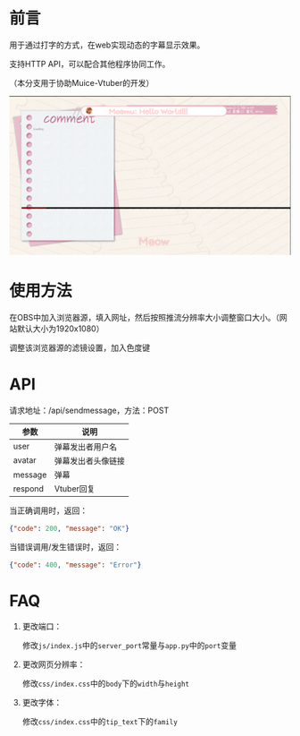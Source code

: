 # 前言
用于通过打字的方式，在web实现动态的字幕显示效果。  

支持HTTP API，可以配合其他程序协同工作。

（本分支用于协助Muice-Vtuber的开发）  

![Demo](src/example.png)

# 使用方法

在OBS中加入浏览器源，填入网址，然后按照推流分辨率大小调整窗口大小。（网站默认大小为1920x1080）

调整该浏览器源的滤镜设置，加入色度键

# API

请求地址：/api/sendmessage，方法：POST

| 参数    | 说明               |
| ------- | ------------------ |
| user    | 弹幕发出者用户名   |
| avatar  | 弹幕发出者头像链接 |
| message | 弹幕               |
| respond | Vtuber回复         |

当正确调用时，返回：

```json
{"code": 200, "message": "OK"}
```

当错误调用/发生错误时，返回：

```json
{"code": 400, "message": "Error"}
```

# FAQ
1. 更改端口：

   修改`js/index.js`中的`server_port`常量与`app.py`中的`port`变量

2. 更改网页分辨率：

   修改`css/index.css`中的`body`下的`width`与`height`

3. 更改字体：

   修改`css/index.css`中的`tip_text`下的`family`